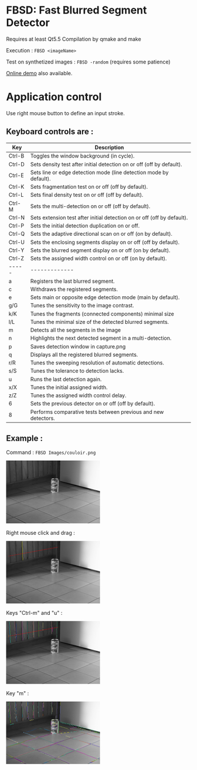 # FBSD: Fast Blurred Segment Detector

Requires at least Qt5.5
Compilation by qmake and make

Execution : `FBSD <imageName>`

Test on synthetized images : `FBSD -random` (requires some patience)

<a href="http://ipol-geometry.loria.fr/~kerautre/ipol_demo/FBSD_IPOLDemo">Online demo</a> also available.

# Application control

Use right mouse button to define an input stroke.

Keyboard controls are :
---------------------

| Key | Description |
|-----|-------------|
| Ctrl-B | Toggles the window background (in cycle).
| Ctrl-D | Sets density test after initial detection on or off (off by default).
| Ctrl-E | Sets line or edge detection mode (line detection mode by default).
| Ctrl-K | Sets fragmentation test on or off (off by default).
| Ctrl-L | Sets final density test on or off (off by default).
| Ctrl-M | Sets the multi-detection on or off (off by default).
| Ctrl-N | Sets extension test after initial detection on or off (off by default).
| Ctrl-P | Sets the initial detection duplication on or off.
| Ctrl-Q | Sets the adaptive directional scan on or off (on by default).
| Ctrl-U | Sets the enclosing segments display on or off (off by default).
| Ctrl-Y | Sets the blurred segment display on or off (on by default).
| Ctrl-Z | Sets the assigned width control on or off (on by default).
|-----|-------------|
| a   | Registers the last blurred segment.
| c   | Withdraws the registered segments.
| e   | Sets main or opposite edge detection mode (main by default).
| g/G | Tunes the sensitivity to the image contrast.
| k/K | Tunes the fragments (connected components) minimal size
| l/L | Tunes the minimal size of the detected blurred segments.
| m   | Detects all the segments in the image
| n   | Highlights the next detected segment in a multi-detection.
| p   | Saves detection window in capture.png
| q   | Displays all the registered blurred segments.
| r/R | Tunes the sweeping resolution of automatic detections.
| s/S | Tunes the tolerance to detection lacks.
| u   | Runs the last detection again.
| x/X | Tunes the initial assigned width.
| z/Z | Tunes the assigned width control delay.
| 6   | Sets the previous detector on or off (off by default).
| 8   | Performs comparative tests between previous and new detectors.

Example :
-------

Command : `FBSD Images/couloir.png`

<img width="256" src="https://github.com/evenp/FBSD/blob/master/Images/couloir.png" alt="Initial image" />

Right mouse click and drag :

<img width="256" src="https://github.com/evenp/FBSD/blob/master/Snapshots/snapSingle.png" alt="Single blurred segment detection" />

Keys "Ctrl-m" and "u" :

<img width="256" src="https://github.com/evenp/FBSD/blob/master/Snapshots/snapMulti.png" alt="Multiple blurred segments detection" />

Key "m" :

<img width="256" src="https://github.com/evenp/FBSD/blob/master/Snapshots/snapAll.png" alt="Automatic blurred segment detection" />
